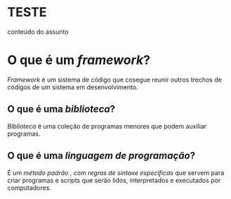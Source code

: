 # TESTE


conteúdo do assunto

# O que é um **_framework_**?
*Framework* é um sistema de código que cosegue reunir outros trechos de códigos de um sistema em desenvolvimento.


## O que é uma **_biblioteca_**?
*Biblioteca* é uma coleção de programas menores que podem auxiliar programas.


## O que é uma **_linguagem de programação_**?
É um *método padrão , com regras de sintaxe específicas* que servem para criar programas e scripts que serão lidos, interpretados e executados por computadores.